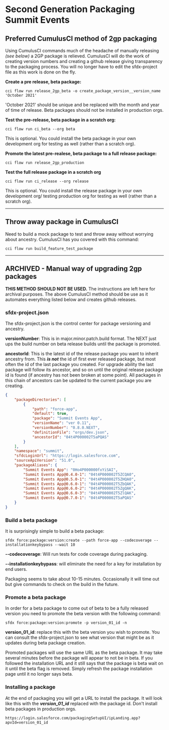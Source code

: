 # Second Generation Packaging Summit Events

## Preferred CumulusCI method of 2gp packaging

Using CumulusCI commands much of the headache of manually releasing _(see below)_ a 2GP package is relieved.
CumulusCI will do the work of creating version numbers and creating a github release giving transparency
to the packaging process. You will no longer have to edit the sfdx-project file as this work is done on the fly.

**Create a pre release, beta package:**
```
cci flow run release_2gp_beta -o create_package_version__version_name 'October 2021' 
```
'October 2021' should be unique and be replaced with the month and year of time of release. Beta packages should
not be installed in production orgs.

**Test the pre-release, beta package in a scratch org:**
```
cci flow run ci_beta --org beta
```
This is optional. You could install the beta package in your own development org for testing as well
(rather than a scratch org).

**Promote the latest pre-realese, beta package to a full release package:**
```
cci flow run release_2gp_production 
```

**Test the full release package in a scratch org**
```
cci flow run ci_release --org release
```
This is optional. You could install the release package in your own development org/ testing production org for testing as well
(rather than a scratch org).

---

## Throw away package in CumulusCI
Need to build a mock package to test and throw away without worrying about ancestry. CumulusCI has you covered with
this command:

```
cci flow run build_feature_test_package
```

---

## ARCHIVED - Manual way of upgrading 2gp packages
**THIS METHOD SHOULD NOT BE USED.** The instructions are left here for archival purposes. 
The above CumulusCI method should be use as it automates everything listed below
and creates github releases.

### sfdx-project.json

The sfdx-project.json is the control center for package versioning and ancestry.

**versionNumber**: This is in major.minor.patch.build format. The NEXT just ups the 
build number on beta release builds until the package is promoted. 

**ancestorId**: This is the latest id of the release package you want to inherit 
ancestry from. This ***is not*** the id of first ever released package, but most 
often the id of the last package you created. For upgrade ability the last package 
will follow its ancestor, and so on until the original release package id is found (if ancestry 
has not been broken at some point). All packages in this chain of ancestors can be 
updated to the current package you are creating.

```json
{
    "packageDirectories": [
        {
            "path": "force-app",
            "default": true,
            "package": "Summit Events App",
            "versionName": "ver 0.11",
            "versionNumber": "0.8.0.NEXT",
            "definitionFile": "orgs/dev.json",
            "ancestorId": "04t4P000002T5aPQAS"
        }
    ],
    "namespace": "summit",
    "sfdcLoginUrl": "https://login.salesforce.com",
    "sourceApiVersion": "51.0",
    "packageAliases": {
        "Summit Events App": "0Ho4P000000fxYiSAI",
        "Summit Events App@0.4.0-1": "04t4P000002T5ZCQA0",
        "Summit Events App@0.5.0-1": "04t4P000002T5ZHQA0",
        "Summit Events App@0.6.0-1": "04t4P000002T5ZbQAK",
        "Summit Events App@0.6.0-2": "04t4P000002T5ZgQAK",
        "Summit Events App@0.6.0-3": "04t4P000002T5ZlQAK",
        "Summit Events App@0.7.0-1": "04t4P000002T5aPQAS"
    }
}
```

### Build a beta package

It is surprisingly simple to build a beta package:

```shell script
sfdx force:package:version:create --path force-app --codecoverage --installationkeybypass --wait 10
```
**--codecoverage**: Will run tests for code coverage during packaging.

**--installationkeybypass**: will eliminate the need for a key for installation by end users. 

Packaging seems to take about 10-15 minutes. Occasionally it will time out but give commands
to check on the build in the future.

### Promote a beta package

In order for a beta package to come out of beta to be a fully released version you need 
to promote the beta version with the following command:

```shell script
sfdx force:package:version:promote -p version_01_id -n
```

**version_01_id**: replace this with the beta version you wish to promote. 
You can consult the sfdx-project.json to see what version that might be as it updates
during beta package creation.

Promoted packages will use the same URL as the beta package. It may take several
minutes before the package will appear to not be in beta. If you followed the
installation URL and it still says that the package is beta wait on it until the beta
flag is removed. Simply refresh the package installation page until it no longer 
says beta.

### Installing a package

At the end of packaging you will get a URL to install the package. It will look like
this with the ***version_01_id*** replaced with the package id. Don't install beta packages 
in production orgs.

```
https://login.salesforce.com/packagingSetupUI/ipLanding.app?apvId=version_01_id
```
